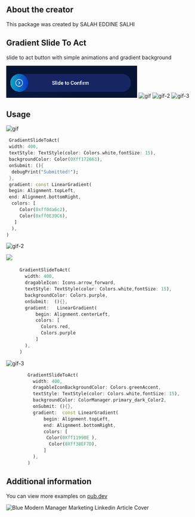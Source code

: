## About the creator
This package was created by SALAH EDDINE SALHI 

## Gradient Slide To Act
slide to act button with simple animations and gradient background

![img.png](img.png)
![gif](https://user-images.githubusercontent.com/89273323/209432773-f9caffec-b393-407b-b91a-2ee1b8b5169c.gif)
![gif-2](https://user-images.githubusercontent.com/89273323/209432776-455b9c70-d4ab-46c9-a7da-42e7c9df3065.gif)
![gif-3](https://user-images.githubusercontent.com/89273323/209432779-316286b1-273b-497e-b9c9-9eb353fed886.gif)


 
## Usage

![gif](https://user-images.githubusercontent.com/89273323/209432773-f9caffec-b393-407b-b91a-2ee1b8b5169c.gif)

```dart
 GradientSlideToAct(
 width: 400,
 textStyle: TextStyle(color: Colors.white,fontSize: 15),
 backgroundColor: Color(0Xff172663),
 onSubmit: (){
  debugPrint("Submitted!");
 },
 gradient: const LinearGradient(
 begin: Alignment.topLeft,
 end: Alignment.bottomRight,
  colors: [
     Color(0xff0da6c2),
     Color(0xff0E39C6),
   ]
  ),
)
```

![gif-2](https://user-images.githubusercontent.com/89273323/209432776-455b9c70-d4ab-46c9-a7da-42e7c9df3065.gif)

![](../../../Downloads/gif-2.gif)
```dart
     GradientSlideToAct(
       width: 400,
       dragableIcon: Icons.arrow_forward,
       textStyle: TextStyle(color: Colors.white,fontSize: 15),
       backgroundColor: Colors.purple,
       onSubmit:  (){},
       gradient:   LinearGradient(
           begin: Alignment.centerLeft,
           colors: [
             Colors.red,
             Colors.purple
           ]
       ),
     )
```

![gif-3](https://user-images.githubusercontent.com/89273323/209432779-316286b1-273b-497e-b9c9-9eb353fed886.gif)

```dart
        GradientSlideToAct(
          width: 400,
          dragableIconBackgroundColor: Colors.greenAccent,
          textStyle: TextStyle(color: Colors.white,fontSize: 15),
          backgroundColor: ColorManager.primary_dark_Color2,
          onSubmit: (){},
          gradient:  const LinearGradient(
              begin: Alignment.topLeft,
              end: Alignment.bottomRight,
              colors: [
               Color(0Xff11998E ), 
                Color(0Xff38EF7D), 
              ]
          ),
        )
```


## Additional information

You can view more examples on [pub.dev](https://pub.dev/packages/gradient_slide_to_act)


 
![Blue Modern Manager Marketing Linkedin Article Cover](https://user-images.githubusercontent.com/89273323/209433371-fceb36c5-2f6b-4865-90d2-1d7886dd53bc.png)

